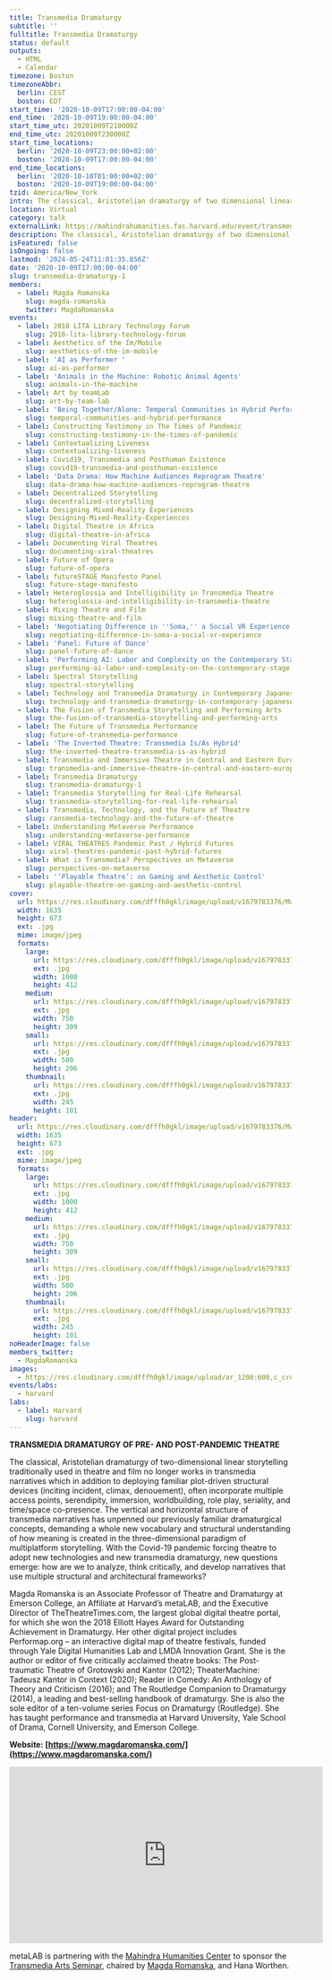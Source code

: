 ```yaml
---
title: Transmedia Dramaturgy
subtitle: ''
fulltitle: Transmedia Dramaturgy
status: default
outputs:
  - HTML
  - Calendar
timezone: Boston
timezoneAbbr:
  berlin: CEST
  boston: EDT
start_time: '2020-10-09T17:00:00-04:00'
end_time: '2020-10-09T19:00:00-04:00'
start_time_utc: 20201009T210000Z
end_time_utc: 20201009T230000Z
start_time_locations:
  berlin: '2020-10-09T23:00:00+02:00'
  boston: '2020-10-09T17:00:00-04:00'
end_time_locations:
  berlin: '2020-10-10T01:00:00+02:00'
  boston: '2020-10-09T19:00:00-04:00'
tzid: America/New_York
intro: The classical, Aristotelian dramaturgy of two dimensional linear storytelling traditionally used in theatre and film no longer works in transmedia narratives.
location: Virtual
category: talk
externalLink: https://mahindrahumanities.fas.harvard.edu/event/transmedia-dramaturgy-pre-and-post-pandemic-theatre
description: The classical, Aristotelian dramaturgy of two dimensional linear storytelling traditionally used in theatre and film no longer works in transmedia narratives.
isFeatured: false
isOngoing: false
lastmod: '2024-05-24T11:01:35.856Z'
date: '2020-10-09T17:00:00-04:00'
slug: transmedia-dramaturgy-1
members:
  - label: Magda Romanska
    slug: magda-romanska
    twitter: MagdaRomanska
events:
  - label: 2018 LITA Library Technology Forum
    slug: 2018-lita-library-technology-forum
  - label: Aesthetics of the Im/Mobile
    slug: aesthetics-of-the-im-mobile
  - label: 'AI as Performer '
    slug: ai-as-performer
  - label: 'Animals in the Machine: Robotic Animal Agents'
    slug: animals-in-the-machine
  - label: Art by teamLab
    slug: art-by-team-lab
  - label: 'Being Together/Alone: Temporal Communities in Hybrid Performances'
    slug: temporal-communities-and-hybrid-performance
  - label: Constructing Testimony in The Times of Pandemic
    slug: constructing-testimony-in-the-times-of-pandemic
  - label: Contextualizing Liveness
    slug: contextualizing-liveness
  - label: Covid19, Transmedia and Posthuman Existence
    slug: covid19-transmedia-and-posthuman-existence
  - label: 'Data Drama: How Machine Audiences Reprogram Theatre'
    slug: data-drama-how-machine-audiences-reprogram-theatre
  - label: Decentralized Storytelling
    slug: decentralized-storytelling
  - label: Designing Mixed-Reality Experiences
    slug: Designing-Mixed-Reality-Experiences
  - label: Digital Theatre in Africa
    slug: digital-theatre-in-africa
  - label: Documenting Viral Theatres
    slug: documenting-viral-theatres
  - label: Future of Opera
    slug: future-of-opera
  - label: futureSTAGE Manifesto Panel
    slug: future-stage-manifesto
  - label: Heteroglossia and Intelligibility in Transmedia Theatre
    slug: heteroglossia-and-intelligibility-in-transmedia-theatre
  - label: Mixing Theatre and Film
    slug: mixing-theatre-and-film
  - label: 'Negotiating Difference in ''Soma,'' a Social VR Experience '
    slug: negotiating-difference-in-soma-a-social-vr-experience
  - label: 'Panel: Future of Dance'
    slug: panel-future-of-dance
  - label: 'Performing AI: Labor and Complexity on the Contemporary Stage'
    slug: performing-ai-labor-and-complexity-on-the-contemporary-stage
  - label: Spectral Storytelling
    slug: spectral-storytelling
  - label: Technology and Transmedia Dramaturgy in Contemporary Japanese Performing Arts
    slug: technology-and-transmedia-dramaturgy-in-contemporary-japanese-performing-arts
  - label: The Fusion of Transmedia Storytelling and Performing Arts
    slug: the-fusion-of-transmedia-storytelling-and-performing-arts
  - label: The Future of Transmedia Performance
    slug: future-of-transmedia-performance
  - label: 'The Inverted Theatre: Transmedia Is/As Hybrid'
    slug: the-inverted-theatre-transmedia-is-as-hybrid
  - label: Transmedia and Immersive Theatre in Central and Eastern Europe
    slug: transmedia-and-immersive-theatre-in-central-and-eastern-europe
  - label: Transmedia Dramaturgy
    slug: transmedia-dramaturgy-1
  - label: Transmedia Storytelling for Real-Life Rehearsal
    slug: transmedia-storytelling-for-real-life-rehearsal
  - label: Transmedia, Technology, and the Future of Theatre
    slug: ransmedia-technology-and-the-future-of-theatre
  - label: Understanding Metaverse Performance
    slug: understanding-metaverse-performance
  - label: VIRAL THEATRES Pandemic Past / Hybrid Futures
    slug: viral-theatres-pandemic-past-hybrid-futures
  - label: What is Transmedia? Perspectives on Metaverse
    slug: perspectives-on-metaverse
  - label: '‘Playable Theatre’: on Gaming and Aesthetic Control'
    slug: playable-theatre-on-gaming-and-aesthetic-control
cover:
  url: https://res.cloudinary.com/dfffh0gkl/image/upload/v1679783376/Magda_Romanska_bw_cf9e812760.jpg
  width: 1635
  height: 673
  ext: .jpg
  mime: image/jpeg
  formats:
    large:
      url: https://res.cloudinary.com/dfffh0gkl/image/upload/v1679783376/large_Magda_Romanska_bw_cf9e812760.jpg
      ext: .jpg
      width: 1000
      height: 412
    medium:
      url: https://res.cloudinary.com/dfffh0gkl/image/upload/v1679783377/medium_Magda_Romanska_bw_cf9e812760.jpg
      ext: .jpg
      width: 750
      height: 309
    small:
      url: https://res.cloudinary.com/dfffh0gkl/image/upload/v1679783377/small_Magda_Romanska_bw_cf9e812760.jpg
      ext: .jpg
      width: 500
      height: 206
    thumbnail:
      url: https://res.cloudinary.com/dfffh0gkl/image/upload/v1679783376/thumbnail_Magda_Romanska_bw_cf9e812760.jpg
      ext: .jpg
      width: 245
      height: 101
header:
  url: https://res.cloudinary.com/dfffh0gkl/image/upload/v1679783376/Magda_Romanska_bw_cf9e812760.jpg
  width: 1635
  height: 673
  ext: .jpg
  mime: image/jpeg
  formats:
    large:
      url: https://res.cloudinary.com/dfffh0gkl/image/upload/v1679783376/large_Magda_Romanska_bw_cf9e812760.jpg
      ext: .jpg
      width: 1000
      height: 412
    medium:
      url: https://res.cloudinary.com/dfffh0gkl/image/upload/v1679783377/medium_Magda_Romanska_bw_cf9e812760.jpg
      ext: .jpg
      width: 750
      height: 309
    small:
      url: https://res.cloudinary.com/dfffh0gkl/image/upload/v1679783377/small_Magda_Romanska_bw_cf9e812760.jpg
      ext: .jpg
      width: 500
      height: 206
    thumbnail:
      url: https://res.cloudinary.com/dfffh0gkl/image/upload/v1679783376/thumbnail_Magda_Romanska_bw_cf9e812760.jpg
      ext: .jpg
      width: 245
      height: 101
noHeaderImage: false
members_twitter:
  - MagdaRomanska
images:
  - https://res.cloudinary.com/dfffh0gkl/image/upload/ar_1200:600,c_crop/c_limit,h_1200,w_600/v1679783376/Magda_Romanska_bw_cf9e812760.jpg
events/labs:
  - harvard
labs:
  - label: Harvard
    slug: harvard
---
```

**TRANSMEDIA DRAMATURGY OF PRE- AND POST-PANDEMIC THEATRE**

The classical, Aristotelian dramaturgy of two-dimensional linear storytelling traditionally used in theatre and film no longer works in transmedia narratives which in addition to deploying familiar plot-driven structural devices (inciting incident, climax, denouement), often incorporate multiple access points, serendipity, immersion, worldbuilding, role play, seriality, and time/space co-presence. The vertical and horizontal structure of transmedia narratives has unpenned our previously familiar dramaturgical concepts, demanding a whole new vocabulary and structural understanding of how meaning is created in the three-dimensional paradigm of multiplatform storytelling.  With the Covid-19 pandemic forcing theatre to adopt new technologies and new transmedia dramaturgy, new questions emerge: how are we to analyze, think critically, and develop narratives that use multiple structural and architectural frameworks?

Magda Romanska is an Associate Professor of Theatre and Dramaturgy at Emerson College, an Affiliate at Harvard’s metaLAB, and the Executive Director of TheTheatreTimes.com, the largest global digital theatre portal, for which she won the 2018 Elliott Hayes Award for Outstanding Achievement in Dramaturgy. Her other digital project includes Performap.org – an interactive digital map of theatre festivals, funded through Yale Digital Humanities Lab and LMDA Innovation Grant. She is the author or editor of five critically acclaimed theatre books: The Post-traumatic Theatre of Grotowski and Kantor (2012); TheaterMachine: Tadeusz Kantor in Context (2020); Reader in Comedy: An Anthology of Theory and Criticism (2016); and The Routledge Companion to Dramaturgy (2014), a leading and best-selling handbook of dramaturgy. She is also the sole editor of a ten-volume series Focus on Dramaturgy (Routledge). She has taught performance and transmedia at Harvard University, Yale School of Drama, Cornell University, and Emerson College.

**Website: [https://www.magdaromanska.com/](https://www.magdaromanska.com/)**

<iframe width="560" height="315" src="https://www.youtube.com/embed/rCvApDD2r58" title="YouTube video player" frameborder="0" allow="accelerometer; autoplay; clipboard-write; encrypted-media; gyroscope; picture-in-picture; web-share" allowfullscreen></iframe>

metaLAB is partnering with the [Mahindra Humanities Center](https://mahindrahumanities.fas.harvard.edu/transmedia-arts) to sponsor the [Transmedia Arts Seminar]( https://mlml.io/p/transmedia-arts-seminar/), chaired by [Magda Romanska]( https://mlml.io/m/magda-romanska/), and Hana Worthen.
